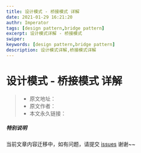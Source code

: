 ```yaml
---
title: 设计模式 - 桥接模式 详解
date: 2021-01-29 16:21:20
authr: Imperator
tags: [design pattern,bridge pattern]
excerpt: 设计模式详解 - 桥接模式
swiper:
keywords: [design pattern,bridge pattern]
description: 设计模式详解,桥接模式详解
---
```


# 设计模式 - 桥接模式 详解

> * 原文地址：[]()
> * 原文作者：[]()
> * 本文永久链接：[]()

##### **特别说明**

当前文章内容迁移中，如有问题，请提交 [issues](https://github.com/Starrier/starrier.github.io/issues) 谢谢~~
